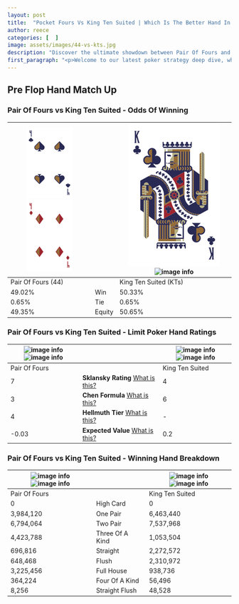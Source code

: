 ```yaml
---
layout: post
title:  "Pocket Fours Vs King Ten Suited | Which Is The Better Hand In Poker? A Complete Guide"
author: reece
categories: [  ]
image: assets/images/44-vs-kts.jpg
description: "Discover the ultimate showdown between Pair Of Fours and King Ten Suited in poker! Uncover the odds, strategies, and scenarios where one hand triumphs over the other. Get ready to up your poker game with this thrilling analysis."
first_paragraph: "<p>Welcome to our latest poker strategy deep dive, where we're pitting two distinct hands against each other in a high-stakes showdown: Pair Of Fours vs King Ten Suited.</p><p>In the dynamic world of poker, every decision counts, and knowing which hand holds the upper hand is key to your success at the table.</p><p>In this article, we'll dissect these two hands, explore the scenarios where one dominates the other, and equip you with the knowledge to make strategic choices that can tip the odds in your favor.</p><p>Get ready to unravel the intriguing dynamics of these poker hands and elevate your game to new heights.</p>"
---
```




[comment]: # (sp0)

## Pre Flop Hand Match Up

<div class="table hand-ratings" markdown="1"> 



### Pair Of Fours vs King Ten Suited - Odds Of Winning


    
| ![image info](assets/images/hand1/4.png) ![image info](assets/images/hand1/4o.png) |  | ![image info](assets/images/hand2/K.png) ![image info](assets/images/hand2/Ts.png) |
| -------- | -------- | -------- |
| Pair Of Fours (44) |  | King Ten Suited (KTs) |
| 49.02% | Win | 50.33% |
| 0.65% | Tie | 0.65% |
| 49.35% | Equity | 50.65% |




[comment]: # (sp1)



### Pair Of Fours vs King Ten Suited - Limit Poker Hand Ratings


    
| ![image info](https://www.riverpairs.com/assets/images/hand1/4.png) ![image info](https://www.riverpairs.com/assets/images/hand1/4o.png) |  | ![image info](https://www.riverpairs.com/assets/images/hand2/K.png) ![image info](https://www.riverpairs.com/assets/images/hand2/Ts.png) |
| -------- | -------- | -------- |
| Pair Of Fours |  | King Ten Suited |
| 7 | **Sklansky Rating** [What is this?](/sklansky-rating-explained) | 4 |
| 3 | **Chen Formula** [What is this?](/chen-formula-explained) | 6 |
| 4 | **Hellmuth Tier** [What is this?](/Hellmuth-tier-explained) | - |
| -0.03 | **Expected Value** [What is this?](/expected-value-explained) | 0.2 |




[comment]: # (sp2)



### Pair Of Fours vs King Ten Suited - Winning Hand Breakdown


    
| ![image info](https://www.riverpairs.com/assets/images/hand1/4.png) ![image info](https://www.riverpairs.com/assets/images/hand1/4o.png) |  | ![image info](https://www.riverpairs.com/assets/images/hand2/K.png) ![image info](https://www.riverpairs.com/assets/images/hand2/Ts.png) |
| -------- | -------- | -------- |
| Pair Of Fours |  | King Ten Suited |
| 0 | High Card | 0 |
| 3,984,120 | One Pair | 6,463,440 |
| 6,794,064 | Two Pair | 7,537,968 |
| 4,423,788 | Three Of A Kind | 1,053,504 |
| 696,816 | Straight | 2,272,572 |
| 648,468 | Flush | 2,310,972 |
| 3,225,456 | Full House | 938,736 |
| 364,224 | Four Of A Kind | 56,496 |
| 8,256 | Straight Flush | 48,528 |




[comment]: # (sp3)



</div>

[comment]: # (sp4)



[comment]: # (sp5)

